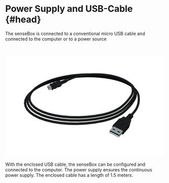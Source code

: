 # Power Supply and USB-Cable {#head}
<div class="description">The senseBox is connected to a conventional micro USB cable and connected to the computer or to a power source</div>

<div class="line">
    <br>
    <br>
</div>

![USB-cable](../../pictures/USB_cable.png)

With the enclosed USB cable, the senseBox can be configured and connected to the computer. The power supply ensures the continuous power supply. The enclosed cable has a length of 1.5 meters.
